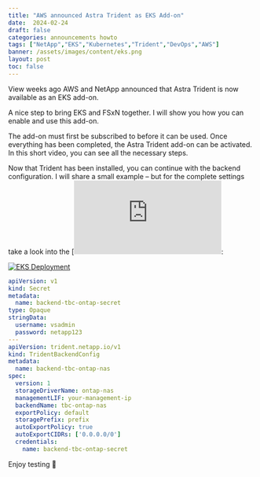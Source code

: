```yaml
---
title: "AWS announced Astra Trident as EKS Add-on"
date:  2024-02-24
draft: false
categories: announcements howto
tags: ["NetApp","EKS","Kubernetes","Trident","DevOps","AWS"]
banner: /assets/images/content/eks.png
layout: post
toc: false
---
```


View weeks ago AWS and NetApp announced that Astra Trident is now available as an EKS add-on.

A nice step to bring EKS and FSxN together. I will show you how you can enable and use this add-on.

The add-on must first be subscribed to before it can be used. Once everything has been completed, the Astra Trident add-on can be activated. In this short video, you can see all the necessary steps.


Now that Trident has been installed, you can continue with the backend configuration. I will share a small example – but for the complete settings take a look into the [![official documentation](https://docs.netapp.com/us-en/trident/trident-use/trident-fsx.html):

[![EKS Deployment](https://img.youtube.com/vi/cFFybX83iFE/0.jpg)](https://youtu.be/) 

```yaml
apiVersion: v1
kind: Secret
metadata:
  name: backend-tbc-ontap-secret
type: Opaque
stringData:
  username: vsadmin
  password: netapp123
---
apiVersion: trident.netapp.io/v1
kind: TridentBackendConfig
metadata:
  name: backend-tbc-ontap-nas
spec:
  version: 1
  storageDriverName: ontap-nas
  managementLIF: your-management-ip
  backendName: tbc-ontap-nas
  exportPolicy: default
  storagePrefix: prefix
  autoExportPolicy: true
  autoExportCIDRs: ['0.0.0.0/0']
  credentials:
    name: backend-tbc-ontap-secret
```

Enjoy testing 🙂